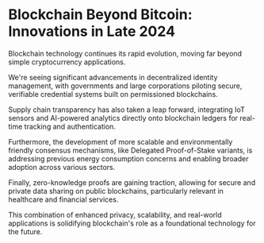 # Blockchain Beyond Bitcoin: Innovations in Late 2024

Blockchain technology continues its rapid evolution, moving far beyond simple cryptocurrency applications.

We're seeing significant advancements in decentralized identity management, with governments and large corporations piloting secure, verifiable credential systems built on permissioned blockchains.

Supply chain transparency has also taken a leap forward, integrating IoT sensors and AI-powered analytics directly onto blockchain ledgers for real-time tracking and authentication.

Furthermore, the development of more scalable and environmentally friendly consensus mechanisms, like Delegated Proof-of-Stake variants, is addressing previous energy consumption concerns and enabling broader adoption across various sectors.

Finally, zero-knowledge proofs are gaining traction, allowing for secure and private data sharing on public blockchains, particularly relevant in healthcare and financial services.

This combination of enhanced privacy, scalability, and real-world applications is solidifying blockchain's role as a foundational technology for the future.
